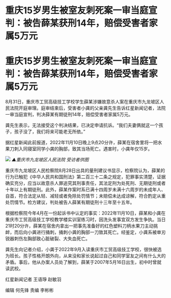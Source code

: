 # 重庆15岁男生被室友刺死案一审当庭宣判：被告薛某获刑14年，赔偿受害者家属5万元

# 重庆15岁男生被室友刺死案一审当庭宣判：被告薛某获刑14年，赔偿受害者家属5万元

8月31日，重庆市工贸高级技工学校学生薛某涉嫌故意杀人案在重庆市九龙坡区人民法院开庭审理。庭审结束后，受害者小龚的父亲龚先生告诉红星新闻记者，法院一审当庭宣判，判决薛某有期徒刑14年，赔偿受害者家属5万元。

龚先生表示，无法接受这个判决结果，已决定申请抗诉。“我们夫妻俩就这一个孩子，孩子没了，我们将来可能老无所依。”

据红星新闻此前报道，2022年11月10日晚上9点20分许，薛某在宿舍里将一把水果刀刺入同寝室同学小龚的胸部，致其当场死亡。遇害时，小龚年仅15岁。

![](https://inews.gtimg.com/om_bt/O7L53w3nDFhGgLXuBFpta_94lxY9ASZP3Y90qmZxP0omcAA/1000)
_▲重庆市九龙坡区人民法院 受访者供图_

重庆市九龙坡区人民检察院8月28日出具的量刑建议书显示，检察院认为，薛某的行为已触犯《中华人民共和国刑法》第二百三十二条之规定，犯罪事实清楚，证据确实充分，应当以故意杀人罪追究其刑事责任，其法定刑为处死刑、无期徒刑或者十年以上有期徒刑。此外，薛某作案时系已满十四周岁未满十六周岁的未成年人、自首，符合法定从轻、减轻或者免除处罚情节；未赔偿未达成谅解，符合酌定从重处罚情节。检方建议，判处被告人薛某有期徒刑十三年至十五年。

根据检察院今年4月在一份起诉书中认定的事实：2022年11月10日，薛某和小龚在重庆市工贸高级技工学校教学楼实训室练习时，因洗头发事宜双方发生争执。当日21时20分许，薛某在宿舍内拿出一把事先准备好的红色塑料刀柄水果刀主动挑衅，而后向小龚进行捅刺，捅刺小龚的胸部一刀致其死亡。经鉴定，小龚系被单刃锐器刺伤左胸部致心脏破裂、大失血死亡。

龚先生向记者介绍，小龚于2022年9月入读重庆市工贸高级技工学校，很快被选为班长。孩子性格开朗外向，从来没和家长说起过自己和同学室友之间有什么大的矛盾。事后，他从办案人员处了解到，薛某于2007年5月16日出生，初中时曾就读武校。

红星新闻记者 王语琤 赵敏羽

编辑 何先锋 责编 李彬彬

